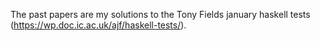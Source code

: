 The past papers are my solutions to the Tony Fields january haskell tests (https://wp.doc.ic.ac.uk/ajf/haskell-tests/).

